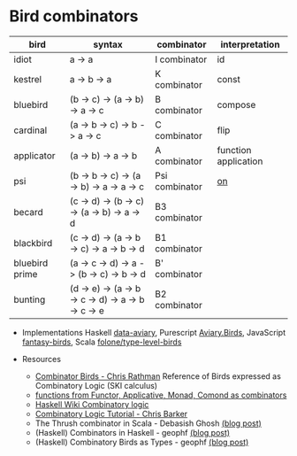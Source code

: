 # Bird combinators

| bird            | syntax                                             | combinator     | interpretation       |
|-----------------|----------------------------------------------------|----------------|----------------------|
| idiot           | a -> a                                             | I combinator   | id                   |
| kestrel         | a -> b -> a                                        | K combinator   | const                |
| bluebird        | (b -> c) -> (a -> b) -> a -> c                     | B combinator   | compose              |
| cardinal        | (a -> b -> c) -> b -> a -> c                       | C combinator   | flip                 |
| applicator      | (a -> b) -> a -> b                                 | A combinator   | function application |
| psi             | (b -> b -> c) -> (a -> b) -> a -> a -> c           | Psi combinator | [on](http://hackage.haskell.org/package/base/docs/Data-Function.html#v:on) |
| becard          | (c -> d) -> (b -> c) -> (a -> b) -> a -> d         | B3 combinator  | |
| blackbird       | (c -> d) -> (a -> b -> c) -> a -> b -> d           | B1 combinator  | |
| bluebird prime  | (a -> c -> d) -> a -> (b -> c) -> b -> d           | B' combinator  | |
| bunting         | (d -> e) -> (a -> b -> c -> d) -> a -> b -> c -> e | B2 combinator  | |

* Implementations Haskell [data-aviary](http://hackage.haskell.org/package/data-aviary/docs/Data-Aviary-Birds.html), Purescript [Aviary.Birds](https://pursuit.purescript.org/packages/purescript-birds/docs/Aviary.Birds), JavaScript [fantasy-birds](https://github.com/fantasyland/fantasy-birds), Scala [folone/type-level-birds](https://github.com/folone/type-level-birds)

* Resources
  * [Combinator Birds - Chris Rathman](http://www.angelfire.com/tx4/cus/combinator/birds.html) Reference of Birds expressed as Combinatory Logic (SKI calculus)
  * [functions from Functor, Applicative, Monad, Comond as combinators](http://hackage.haskell.org/package/data-aviary/docs/Data-Aviary-Functional.html)
  * [Haskell Wiki Combinatory logic](https://wiki.haskell.org/Combinatory_logic)
  * [Combinatory Logic Tutorial - Chris Barker](http://www.nyu.edu/projects/barker/Lambda/ski.html)
  * The Thrush combinator in Scala - Debasish Ghosh [(blog post)](http://debasishg.blogspot.com/2009/09/thrush-combinator-in-scala.html)
  * (Haskell) Combinators in Haskell - geophf [(blog post)](http://logicaltypes.blogspot.com/2008/08/combinators-in-haskell.html)
  * (Haskell) Combinatory Birds as Types - geophf [(blog post)](http://logicaltypes.blogspot.com/2008/08/combinatory-birds-as-types.html)